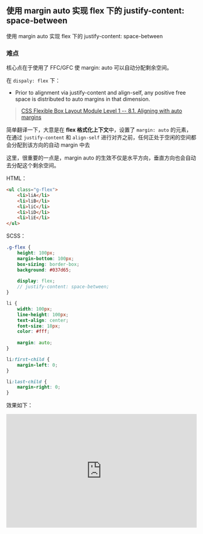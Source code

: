 ## 使用 margin auto 实现 flex 下的 justify-content: space-between

使用 margin auto 实现 flex 下的 justify-content: space-between

### 难点

核心点在于使用了 FFC/GFC 使 margin: auto 可以自动分配剩余空间。

在 `dispaly: flex`  下：

+ Prior to alignment via justify-content and align-self, any positive free space is distributed to auto margins in that dimension.

> [CSS Flexible Box Layout Module Level 1 -- 8.1. Aligning with auto margins](https://www.w3.org/TR/2018/CR-css-flexbox-1-20181119/#auto-margins)

简单翻译一下，大意是在  **flex 格式化上下文**中，设置了 `margin: auto` 的元素，在通过 `justify-content` 和 `align-self` 进行对齐之前，任何正处于空闲的空间都会分配到该方向的自动 margin 中去

这里，很重要的一点是，margin auto 的生效不仅是水平方向，垂直方向也会自动去分配这个剩余空间。

 
HTML：

```HTML
<ul class="g-flex">
    <li>liA</li>
    <li>liB</li>
    <li>liC</li>
    <li>liD</li>
    <li>liE</li>
</ul>
```

SCSS：
```scss
.g-flex {
    height: 100px;
    margin-bottom: 100px;
    box-sizing: border-box;
    background: #037d65;
    
    display: flex;
    // justify-content: space-between;
}

li {
    width: 100px;
    line-height: 100px;
    text-align: center;
    font-size: 18px;
    color: #fff;
    
    margin: auto;
}

li:first-child {
    margin-left: 0;
}

li:last-child {
    margin-right: 0;
}
```

效果如下：

<iframe height="300" style="width: 100%;" scrolling="no" title="margin auto 实现 flex 下的 space-between" src="https://codepen.io/Chokcoco/embed/gJXawm?height=300&theme-id=default&default-tab=css,result" frameborder="no" allowtransparency="true" allowfullscreen="true">
  See the Pen <a href='https://codepen.io/Chokcoco/pen/gJXawm'>margin auto 实现 flex 下的 space-between</a> by Chokcoco
  (<a href='https://codepen.io/Chokcoco'>@Chokcoco</a>) on <a href='https://codepen.io'>CodePen</a>.
</iframe>